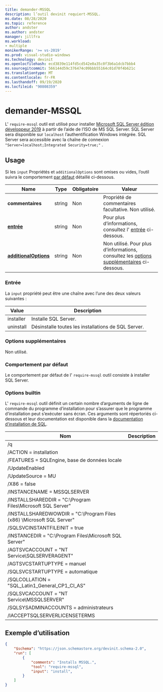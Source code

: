 ```yaml
---
title: demander-MSSQL
description: l’outil devinit requiert-MSSQL.
ms.date: 08/28/2020
ms.topic: reference
author: andster
ms.author: andster
manager: jillfra
ms.workload:
- multiple
monikerRange: '>= vs-2019'
ms.prod: visual-studio-windows
ms.technology: devinit
ms.openlocfilehash: ecd3839e114fd5cd542e0a35c0f3b6a1dcb7bbb4
ms.sourcegitcommit: 566144d59c376474c09bbb55164c01d70f4b621c
ms.translationtype: MT
ms.contentlocale: fr-FR
ms.lasthandoff: 09/19/2020
ms.locfileid: "90808359"
---
```

# <a name="require-mssql"></a>demander-MSSQL

L' `require-mssql` outil est utilisé pour installer [Microsoft SQL Server édition développeur 2019](https://www.microsoft.com/sql-server/application-development) à partir de l’aide de l’ISO de MS SQL Server. SQL Server sera disponible sur `localhost` l’authentification Windows intégrée. SQL Server sera accessible avec la chaîne de connexion `"Server=localhost;Integrated Security=true;"` .

## <a name="usage"></a>Usage

Si les `input` Propriétés et `additionalOptions` sont omises ou vides, l’outil suivra le comportement [par défaut](#default-behavior) détaillé ci-dessous.

| Name                                             | Type   | Obligatoire | Valeur                                                                                   |
|--------------------------------------------------|--------|----------|-----------------------------------------------------------------------------------------|
| **commentaires**                                     | string | Non       | Propriété de commentaires facultative. Non utilisé.                                                   |
| [**entrée**](#input)                              | string | Non       | Pour plus d’informations, consultez l' [entrée](#input) ci-dessous.                                                  |
| [**additionalOptions**](#additional-options)     | string | Non       | Non utilisé. Pour plus d’informations, consultez les [options supplémentaires](#additional-options) ci-dessous.              |

### <a name="input"></a>Entrée

La `input` propriété peut être une chaîne avec l’une des deux valeurs suivantes :

| Value     | Description                              |
|-----------|------------------------------------------|
| installer   | Installe SQL Server.                     |
| uninstall | Désinstalle toutes les installations de SQL Server. |

### <a name="additional-options"></a>Options supplémentaires

Non utilisé.

### <a name="default-behavior"></a>Comportement par défaut

Le comportement par défaut de l' `require-mssql` outil consiste à installer SQL Server.

### <a name="builtin-options"></a>Options builtin

L' `require-mssql` outil définit un certain nombre d’arguments de ligne de commande du programme d’installation pour s’assurer que le programme d’installation peut s’exécuter sans écran. Ces arguments sont répertoriés ci-dessous et leur documentation est disponible dans la [documentation d’installation de SQL](https://docs.microsoft.com/sql/database-engine/install-windows/install-sql-server-from-the-command-prompt?view=sql-server-ver15&preserve-view=true).

| Nom                                                               | Description |
|--------------------------------------------------------------------|-------------|
| /q                                                                 |             |
| /ACTION = installation                                                    |             |
| /FEATURES = SQLEngine, base de données locale                                       |             |
| /UpdateEnabled                                                     |             |
| /UpdateSource = MU                                                   |             |
| /X86 = false                                                         |             |
| /INSTANCENAME = MSSQLSERVER                                          |             |
| /INSTALLSHAREDDIR = "C:\Program Files\Microsoft SQL Server"          |             |
| /INSTALLSHAREDWOWDIR = "C:\Program Files (x86) \Microsoft SQL Server" |             |
| /SQLSVCINSTANTFILEINIT = true                                        |             |
| /INSTANCEDIR = "C:\Program Files\Microsoft SQL Server"               |             |
| /AGTSVCACCOUNT = "NT Service\SQLSERVERAGENT"                         |             |
| /AGTSVCSTARTUPTYPE = manuel                                          |             |
| /SQLSVCSTARTUPTYPE = automatique                                       |             |
| /SQLCOLLATION = "SQL_Latin1_General_CP1_CI_AS"                       |             |
| /SQLSVCACCOUNT = "NT Service\MSSQLSERVER"                            |             |
| /SQLSYSADMINACCOUNTS = administrateurs                                |             |
| /IACCEPTSQLSERVERLICENSETERMS                                      |             |

## <a name="example-usage"></a>Exemple d’utilisation

```json
{
    "$schema": "https://json.schemastore.org/devinit.schema-2.0",
    "run": [
        {
            "comments": "Installs MSSQL.",
            "tool": "require-mssql",
            "input": "install",
        }
    ]
}
```
